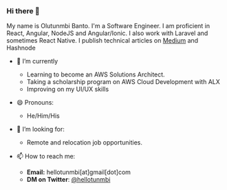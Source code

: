 ### Hi there 👋
My name is Olutunmbi Banto. I'm a Software Engineer. I am proficient in React, Angular, NodeJS and Angular/Ionic. I also work with Laravel and sometimes React Native. I publish technical articles on [Medium](https://hellotunmbi.medium.com) and Hashnode

- 🌱 I’m currently 
  - Learning to become an AWS Solutions Architect. 
  - Taking a scholarship program on AWS Cloud Development with ALX
  - Improving on my UI/UX skills

- 😄 Pronouns: 
  - He/Him/His

- 🤔 I’m looking for:
  - Remote and relocation job opportunities.

- 📫 How to reach me:

  - **Email:** hellotunmbi[at]gmail[dot]com
  - **DM on Twitter**: [@hellotunmbi](https://www.twitter.com/hellotumbi)

<!--
**hellotunmbi/hellotunmbi** is a ✨ _special_ ✨ repository because its `README.md` (this file) appears on your GitHub profile.

Here are some ideas to get you started:

- 🔭 I’m currently working on ...
- 🌱 I’m currently learning ...
- 👯 I’m looking to collaborate on ...
- 🤔 I’m looking for help with ...
- 💬 Ask me about ...
- 📫 How to reach me: ...
- 😄 Pronouns: ...
- ⚡ Fun fact: ...
-->

